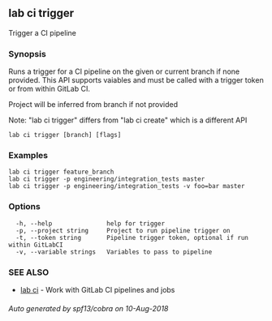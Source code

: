 ## lab ci trigger

Trigger a CI pipeline

### Synopsis

Runs a trigger for a CI pipeline on the given or current branch if none provided. This API supports vaiables and must be called with a trigger token or from within GitLab CI.

Project will be inferred from branch if not provided

Note: "lab ci trigger" differs from "lab ci create" which is a different API

```
lab ci trigger [branch] [flags]
```

### Examples

```
lab ci trigger feature_branch
lab ci trigger -p engineering/integration_tests master
lab ci trigger -p engineering/integration_tests -v foo=bar master
```

### Options

```
  -h, --help               help for trigger
  -p, --project string     Project to run pipeline trigger on
  -t, --token string       Pipeline trigger token, optional if run within GitLabCI
  -v, --variable strings   Variables to pass to pipeline
```

### SEE ALSO

* [lab ci](lab_ci.md)	 - Work with GitLab CI pipelines and jobs

###### Auto generated by spf13/cobra on 10-Aug-2018
